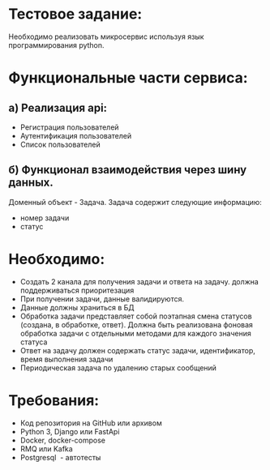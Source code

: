 # Тестовое задание: 
Необходимо реализовать микросервис используя язык программирования python. 

# Функциональные части сервиса: 
## a) Реализация api: 
- Регистрация пользователей
- Аутентификация пользователей
- Список пользователей

## б) Функционал взаимодействия через шину данных. 
Доменный объект - Задача. 
Задача содержит следующие информацию: 
- номер задачи
- статус

# Необходимо: 
- Создать 2 канала для получения задачи и ответа на задачу. должна поддерживаться приоритезация
- При получении задачи, данные валидируются. 
- Данные должны храниться в БД 
- Обработка задачи представляет собой поэтапная смена статусов (создана, в обработке, ответ). Должна быть реализована фоновая обработка задачи с отдельными методами для каждого значения статуса 
- Ответ на задачу должен содержать статус задачи, идентификатор, время выполнения задачи 
- Периодическая задача по удалению старых сообщений 

# Требования: 
- Код репозитория на GitHub или архивом
- Python 3, Django или FastApi 
- Docker, docker-compose 
- RMQ или Kafka 
- Postgresql 
- автотесты